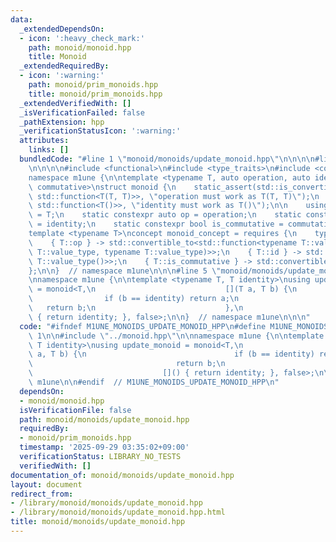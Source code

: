 ```yaml
---
data:
  _extendedDependsOn:
  - icon: ':heavy_check_mark:'
    path: monoid/monoid.hpp
    title: Monoid
  _extendedRequiredBy:
  - icon: ':warning:'
    path: monoid/prim_monoids.hpp
    title: monoid/prim_monoids.hpp
  _extendedVerifiedWith: []
  _isVerificationFailed: false
  _pathExtension: hpp
  _verificationStatusIcon: ':warning:'
  attributes:
    links: []
  bundledCode: "#line 1 \"monoid/monoids/update_monoid.hpp\"\n\n\n\n#line 1 \"monoid/monoid.hpp\"\
    \n\n\n\n#include <functional>\n#include <type_traits>\n#include <concepts>\n\n\
    namespace m1une {\n\ntemplate <typename T, auto operation, auto identity, bool\
    \ commutative>\nstruct monoid {\n    static_assert(std::is_convertible_v<decltype(operation),\
    \ std::function<T(T, T)>>, \"operation must work as T(T, T)\");\n    static_assert(std::is_convertible_v<decltype(identity),\
    \ std::function<T()>>, \"identity must work as T()\");\n\n    using value_type\
    \ = T;\n    static constexpr auto op = operation;\n    static constexpr auto id\
    \ = identity;\n    static constexpr bool is_commutative = commutative;\n};\n\n\
    template <typename T>\nconcept monoid_concept = requires {\n    typename T::value_type;\n\
    \    { T::op } -> std::convertible_to<std::function<typename T::value_type(typename\
    \ T::value_type, typename T::value_type)>>;\n    { T::id } -> std::convertible_to<std::function<typename\
    \ T::value_type()>>;\n    { T::is_commutative } -> std::convertible_to<bool>;\n\
    };\n\n}  // namespace m1une\n\n\n#line 5 \"monoid/monoids/update_monoid.hpp\"\n\
    \nnamespace m1une {\n\ntemplate <typename T, T identity>\nusing update_monoid\
    \ = monoid<T,\n                             [](T a, T b) {\n                 \
    \                if (b == identity) return a;\n                              \
    \   return b;\n                             },\n                             []()\
    \ { return identity; }, false>;\n\n}  // namespace m1une\n\n\n"
  code: "#ifndef M1UNE_MONOIDS_UPDATE_MONOID_HPP\n#define M1UNE_MONOIDS_UPDATE_MONOID_HPP\
    \ 1\n\n#include \"../monoid.hpp\"\n\nnamespace m1une {\n\ntemplate <typename T,\
    \ T identity>\nusing update_monoid = monoid<T,\n                             [](T\
    \ a, T b) {\n                                 if (b == identity) return a;\n \
    \                                return b;\n                             },\n\
    \                             []() { return identity; }, false>;\n\n}  // namespace\
    \ m1une\n\n#endif  // M1UNE_MONOIDS_UPDATE_MONOID_HPP\n"
  dependsOn:
  - monoid/monoid.hpp
  isVerificationFile: false
  path: monoid/monoids/update_monoid.hpp
  requiredBy:
  - monoid/prim_monoids.hpp
  timestamp: '2025-09-29 03:35:02+09:00'
  verificationStatus: LIBRARY_NO_TESTS
  verifiedWith: []
documentation_of: monoid/monoids/update_monoid.hpp
layout: document
redirect_from:
- /library/monoid/monoids/update_monoid.hpp
- /library/monoid/monoids/update_monoid.hpp.html
title: monoid/monoids/update_monoid.hpp
---
```

